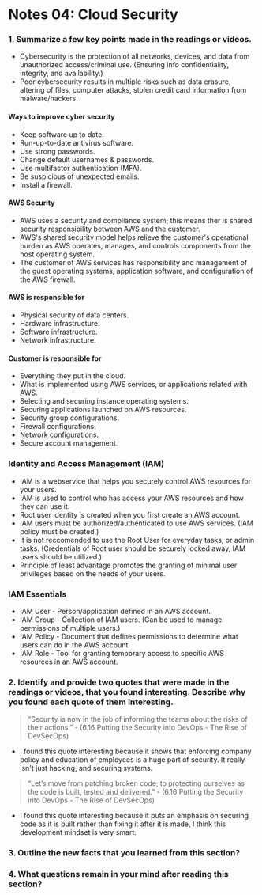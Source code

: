 # Notes 04: Cloud Security
### 1. Summarize a few key points made in the readings or videos.
- Cybersecurity is the protection of all networks, devices, and data from unauthorized access/criminal use. (Ensuring info confidentiality, integrity, and availability.)
- Poor cybersecurity results in multiple risks such as data erasure, altering of files, computer attacks, stolen credit card information from malware/hackers.
#### Ways to improve cyber security
- Keep software up to date.
- Run-up-to-date antivirus software.
- Use strong passwords.
- Change default usernames & passwords.
- Use multifactor authentication (MFA).
- Be suspicious of unexpected emails.
- Install a firewall.
#### AWS Security
- AWS uses a security and compliance system; this means ther is shared security responsibility between AWS and the customer.
- AWS's shared security model helps relieve the customer's operational burden as AWS operates, manages, and controls components from the host operating system.
- The customer of AWS services has responsibility and management of the guest operating systems, application software, and configuration of the AWS firewall.
#### AWS is responsible for
- Physical security of data centers.
- Hardware infrastructure.
- Software infrastructure.
- Network infrastructure.
#### Customer is responsible for
- Everything they put in the cloud.
- What is implemented using AWS services, or applications related with AWS.
- Selecting and securing instance operating systems.
- Securing applications launched on AWS resources.
- Security group configurations.
- Firewall configurations.
- Network configurations.
- Secure account management.
### Identity and Access Management (IAM)
- IAM is a webservice that helps you securely control AWS resources for your users.
- IAM is used to control who has access your AWS resources and how they can use it.
- Root user identity is created when you first create an AWS account.
- IAM users must be authorized/authenticated to use AWS services. (IAM policy must be created.)
- It is not reccomended to use the Root User for everyday tasks, or admin tasks. (Credentials of Root user should be securely locked away, IAM users should be utilized.)
- Principle of least advantage promotes the granting of minimal user privileges based on the needs of your users.
### IAM Essentials
- IAM User - Person/application defined in an AWS account.
- IAM Group - Collection of IAM users. (Can be used to manage permissions of multiple users.)
- IAM Policy - Document that defines permissions to determine what users can do in the AWS account. 
- IAM Role - Tool for granting temporary access to specific AWS resources in an AWS account.
### 2. Identify and provide two quotes that were made in the readings or videos, that you found interesting. Describe why you found each quote of them interesting.
> “Security is now in the job of informing the teams about the risks of their actions.” - (6.16 Putting the Security into DevOps - The Rise of DevSecOps)
- I found this quote interesting because it shows that enforcing company policy and education of employees is a huge part of security. It really isn't just hacking, and securing systems.

> “Let’s move from patching broken code, to protecting ourselves as the code is built, tested and delivered.” - (6.16 Putting the Security into DevOps - The Rise of DevSecOps)
- I found this quote interesting because it puts an emphasis on securing code as it is built rather than fixing it after it is made, I think this development mindset is very smart.

### 3. Outline the new facts that you learned from this section?

### 4. What questions remain in your mind after reading this section?


